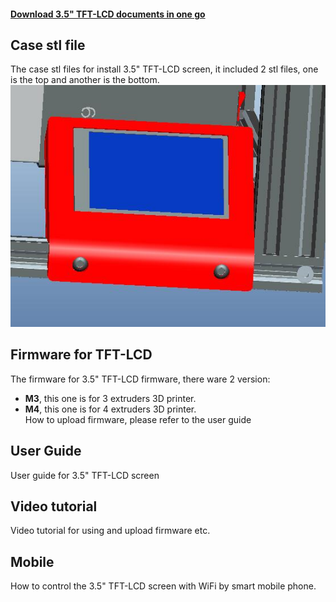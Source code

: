 #### [**Download 3.5" TFT-LCD documents in one go**](https://downgit.github.io/#/home?url=https://github.com/ZONESTAR3D/Upgrade-kit-guide/tree/main/TFT-LCD/TFTLCD35-MK)

## Case stl file
The case stl files for install 3.5" TFT-LCD  screen, it included 2 stl files, one is the top and another is the bottom.  
![](./Case_stl_file/TFT35_MK_CASE.jpg)
 
## Firmware for TFT-LCD
The firmware for 3.5" TFT-LCD firmware, there ware 2 version:  
- **M3**, this one is for 3 extruders 3D printer.   
- **M4**, this one is for 4 extruders 3D printer.   
How to upload firmware, please refer to the user guide  

## User Guide
User guide for 3.5" TFT-LCD screen

## Video tutorial
Video tutorial for using and upload firmware etc. 

## Mobile
How to control the 3.5" TFT-LCD screen with WiFi by smart mobile phone. 


